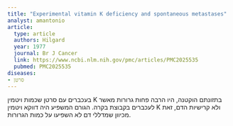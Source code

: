```yaml
---
title: "Experimental vitamin K deficiency and spontaneous metastases"
analyst: amantonio
article:
  type: article
  authors: Hilgard
  year: 1977
  journal: Br J Cancer
  link: https://www.ncbi.nlm.nih.gov/pmc/articles/PMC2025535
  pubmed: PMC2025535
diseases:
- סרטן
---
```


בעכברים עם סרטן שכמות ויטמין K בתזונתם הוקטנה, היו הרבה פחות גרורות מאשר לעכברים בקבוצת בקרה. הגורם המשפיע היה דווקא ויטמין K ולא קרישיות הדם, זאת מכיוון שמדללי דם לא השפיעו על כמות הגרורות.
